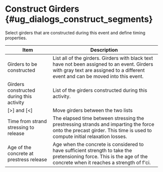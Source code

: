 Construct Girders {#ug_dialogs_construct_segments}
==============================================
Select girders that are constructed during this event and define timing properties.

Item | Description
-----|--------------
Girders to be constructed | List all of the girders. Girders with black text have not been assigned to an event. Girders with gray text are assigned to a different event and can be moved into this event.
Girders constructed during this activity | List of the girders constructed during this activity.
[>] and [<] | Move girders between the two lists
Time from strand stressing to release | The elapsed time between stressing the prestressing strands and imparting the force onto the precast girder. This time is used to compute initial relaxation losses.
Age of the concrete at prestress release | Age when the concrete is considered to have sufficient strength to take the pretensioning force. This is the age of the concrete when it reaches a strength of f'ci.
